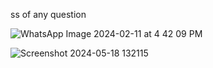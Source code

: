 ss of any question

![WhatsApp Image 2024-02-11 at 4 42 09 PM](https://github.com/TANYAGUPTA06/Assigment-1/assets/150226013/100b4d8d-dc5d-4989-aeee-6cab4d9cb004)

![Screenshot 2024-05-18 132115](https://github.com/TANYAGUPTA06/Assigment-1/assets/150226013/6db166d0-2b78-42d0-a7f0-381bcc7f7c13)

